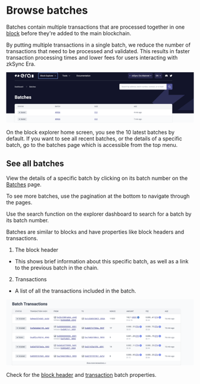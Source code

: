 # Browse batches

Batches contain multiple transactions that are processed together in one [block](../../../dev/developer-guides/transactions/blocks.md#blocks) before they're added to the main blockchain. 

By putting multiple transactions in a single batch, we reduce the number of transactions that need to be processed and validated. This results in faster transaction processing times and lower fees for users interacting with zkSync Era.

![Browse batches!](../../../assets/images/batches.png "View batches on zkSync")

On the block explorer home screen, you see the 10 latest batches by default. If you want to see all recent batches, or the details of a specific batch, go to the batches page which is accessible from the top menu.

## See all batches

View the details of a specific batch by clicking on its batch number on the [Batches](https://explorer.zksync.io/batches/) page.

To see more batches, use the pagination at the bottom to navigate through the pages. 

Use the search function on the explorer dashboard to search for a batch by its batch number. 

Batches are similar to blocks and have properties like block headers and transactions.

1. The block header

- This shows brief information about this specific batch, as well as a link to the previous batch in the chain.

2. Transactions

- A list of all the transactions included in the batch.

![Batches transactions!](../../../assets/images/batches-trx.png "View batches transactions")

Check for the [block header](./block-view.md#block-headers) and [transaction](./block-view.md#transactions) batch properties.
